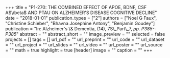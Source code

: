 +++
title = "P1-270: THE COMBINED EFFECT OF APOE, BDNF, CSF A$\\beta$ AND PTAU ON ALZHEIMER'S DISEASE COGNITIVE DECLINE"
date = "2018-01-01"
publication_types = ["2"]
authors = ["Noel G Faux", "Christine Schieber", "Bhavna Josephine Antony", "Benjamin Goudey"]
publication = "In: Alzheimer's \\& Dementia, (14), 7S\\_Part\\_7, _pp. P385--P385_"
abstract = ""
abstract_short = ""
image_preview = ""
selected = false
projects = []
tags = []
url_pdf = ""
url_preprint = ""
url_code = ""
url_dataset = ""
url_project = ""
url_slides = ""
url_video = ""
url_poster = ""
url_source = ""
math = true
highlight = true
[header]
image = ""
caption = ""
+++
